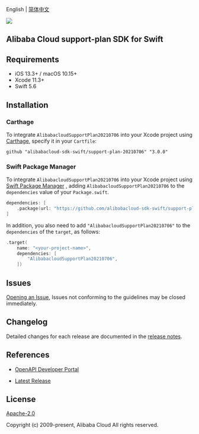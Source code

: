 English | [简体中文](README-CN.md)

![](https://aliyunsdk-pages.alicdn.com/icons/AlibabaCloud.svg)

## Alibaba Cloud support-plan SDK for Swift

## Requirements

- iOS 13.3+ / macOS 10.15+
- Xcode 11.3+
- Swift 5.6

## Installation

### Carthage

To integrate `AlibabacloudSupportPlan20210706` into your Xcode project using [Carthage](https://github.com/Carthage/Carthage), specify it in your `Cartfile`:

```ogdl
github "alibabacloud-sdk-swift/support-plan-20210706" "3.0.0"
```

### Swift Package Manager

To integrate `AlibabacloudSupportPlan20210706` into your Xcode project using [Swift Package Manager](https://swift.org/package-manager/) , adding `AlibabacloudSupportPlan20210706` to the `dependencies` value of your `Package.swift`.

```swift
dependencies: [
    .package(url: "https://github.com/alibabacloud-sdk-swift/support-plan-20210706.git", from: "3.0.0")
]
```

In addition, you also need to add `"AlibabacloudSupportPlan20210706"` to the `dependencies` of the `target`, as follows:

```swift
.target(
    name: "<your-project-name>",
    dependencies: [
        "AlibabacloudSupportPlan20210706",
    ])
```

## Issues

[Opening an Issue](https://github.com/alibabacloud-sdk-swift/support-plan-20210706/issues/new), Issues not conforming to the guidelines may be closed immediately.

## Changelog

Detailed changes for each release are documented in the [release notes](./ChangeLog.txt).

## References

* [OpenAPI Developer Portal](https://next.api.alibabacloud.com/home)
- [Latest Release](https://github.com/alibabacloud-sdk-swift/support-plan-20210706)

## License

[Apache-2.0](http://www.apache.org/licenses/LICENSE-2.0)

Copyright (c) 2009-present, Alibaba Cloud All rights reserved.
